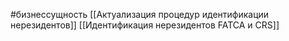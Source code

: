 #бизнессущность 
[[Актуализация процедур идентификации нерезидентов]]
[[Идентификация нерезидентов FATCA и CRS]]
